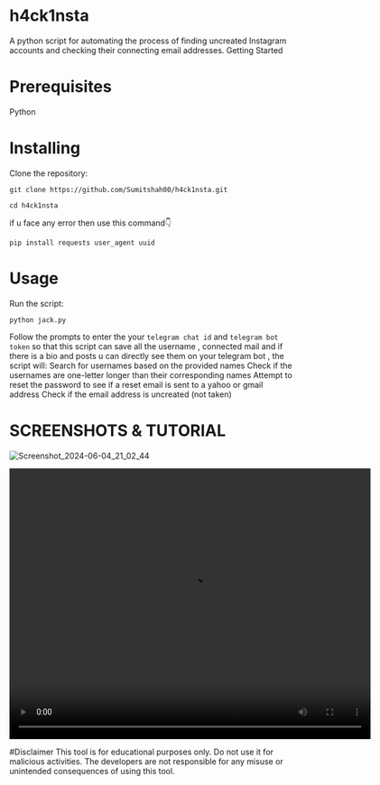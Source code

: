 # h4ck1nsta

A python script for automating the process of finding uncreated Instagram accounts and checking their connecting email addresses.
Getting Started

# Prerequisites
 Python 

# Installing
Clone the repository:

`git clone https://github.com/Sumitshah00/h4ck1nsta.git`

`cd h4ck1nsta`

if u face any error then use this command👇

`pip install requests user_agent uuid`


# Usage
Run the script:

`python jack.py`

Follow the prompts to enter the your `telegram chat id` and `telegram bot token` so that this script can save all the username , connected mail and if there is a bio and posts u can directly see them on your telegram bot , 
the script will:
Search for usernames based on the provided names
Check if the usernames are one-letter longer than their corresponding names
Attempt to reset the password to see if a reset email is sent to a yahoo or gmail address
Check if the email address is uncreated (not taken)

# SCREENSHOTS & TUTORIAL

![Screenshot_2024-06-04_21_02_44](https://github.com/Sumitshah00/h4ck1nsta/assets/149252561/30a180fb-41ea-43d0-9678-c47f1659c91a)


<video width="640" height="480" controls>
  <source src="https://www.youtube.com/embed/lrrdFX9mc-c" type="video/mp4">
  Your browser does not support the video tag.
</video>

#Disclaimer
This tool is for educational purposes only. Do not use it for malicious activities. The developers are not responsible for any misuse or unintended consequences of using this tool.
